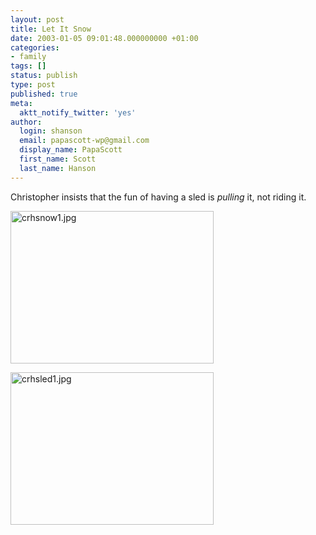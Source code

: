 ```yaml
---
layout: post
title: Let It Snow
date: 2003-01-05 09:01:48.000000000 +01:00
categories:
- family
tags: []
status: publish
type: post
published: true
meta:
  aktt_notify_twitter: 'yes'
author:
  login: shanson
  email: papascott-wp@gmail.com
  display_name: PapaScott
  first_name: Scott
  last_name: Hanson
---
```

<p>Christopher insists that the fun of having a sled is <em>pulling</em> it, not riding it.</p>
<p><img alt="crhsnow1.jpg" src="http://www.papascott.de/wordpress/wp-content/uploads/2003/01/crhsnow1.jpg" width="325" height="244" border="0" /></p>
<p><img alt="crhsled1.jpg" src="http://www.papascott.de/wordpress/wp-content/uploads/2003/01/crhsled1.jpg" width="325" height="244" border="0" /></p>
